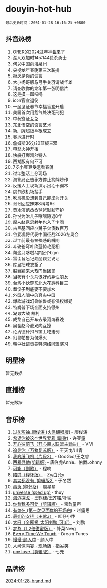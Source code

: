 # douyin-hot-hub

`最后更新时间：2024-01-28 16:16:25 +0800`

## 抖音热榜

1. ONER的2024过年神曲来了
1. 湖人双加时145:144绝杀勇士
1. 何以中国向海泉州
1. 央视龙年春晚第三次联排
1. 擦灰是你的谎言
1. 大小杨哥版马弓手关羽请战华雄
1. 请查收你的龙年第一张明信片
1. 这是摸一凹喵吗
1. icon官宣退役
1. 一起见证春节幸福盲盒开启
1. 美国首次用氮气处决死刑犯
1. 中泰签证互免
1. 东北悟空的语言艺术
1. 新厂牌超级草根成立
1. 春运进行时
1. 詹姆斯36分20篮板三双
1. 电影火神开播
1. 快船打爆凯尔特人
1. 西湖版有何不可
1. 7岁小豆豆受邀看春晚
1. 过年整活上分现场
1. 海警局正告菲方停止挑衅炒作
1. 反赌人士现场演示出老千骗术
1. 虞书欣机场抠手
1. 吹风机没想到自己能成为开关
1. 哥哥回应妹妹8科考66
1. 贾冰演范丞丞爸爸默默守护
1. 孙悦为治儿子哮喘隐退8年
1. 原来赵露思新年也入了卡圈
1. 古巨基回应小舅子欠债数百万
1. 谷爱凌将代表中国征战2026冬奥会
1. 过年前最有幸福感的瞬间
1. 斗破苍穹叶欣蓝惊艳亮相
1. 帮这只哆啦A梦配个bgm
1. 雷佳音忘记赵丽颖会说话
1. 库里把球衣撕了
1. 赵丽颖来大热门当团宠
1. 当我有个关系很好的异性朋友
1. 台湾小伙穿东北大花跳科目三
1. 煮饺子到底要不要加水
1. 外国人眼中的真实中国
1. 爆款游戏幻兽帕鲁或有侵权嫌疑
1. 特朗普下场全面支持得州
1. 湖勇大战 裁判
1. 成龙自己开车去录河南春晚
1. 吴磊赵今麦双向互撩
1. 伦纳德补扣吊筐上吃违例
1. 幻兽帕鲁为何爆火
1. 朝中社谴责美韩网络同盟演习

## 明星榜

暂无数据

## 直播榜

暂无数据

## 音乐榜

1. [过季短袖_廖俊涛 (火鸡翻唱版)](https://sf3-cdn-tos.douyinstatic.com/obj/tos-cn-ve-2774/ogQVJl0tRBKxQgZji7YClFEBrVDeHpPTWfCZbQ) - 廖俊涛
1. [希望你被这个世界爱着 (副歌)](https://sf86-cdn-tos.douyinstatic.com/obj/tos-cn-ve-2774/oUHCmWQfZlE3QQBKBeD8rCFLpJzPgCpImhsxMt) - 许亚童
1. [开心往前飞（开心超人联盟主题曲）](https://sf3-cdn-tos.douyinstatic.com/obj/tos-cn-ve-2774/9d8fb7c82cf1421fb93a9fe925275e0a) - VIVI
1. [追寻你（万物复苏版）](https://sf3-cdn-tos.douyinstatic.com/obj/tos-cn-ve-2774/oYeAZJsbjIDit9APmBg8u6uDUQnHmoCf3gbo74) - 王天戈/川青
1. [我的纸飞机（片段2）](https://sf86-cdn-tos.douyinstatic.com/obj/tos-cn-ve-2774/oM2ZrKcg2CD5AeRB2gkeXOFB1IxAGJdZPazYHf) - GooGoo/王之睿
1. [西厢寻他(剪辑版)](https://sf3-cdn-tos.douyinstatic.com/obj/tos-cn-ve-2774/oUsAVfAQKlRNxEv5qxvIB8o5qmIWUcXbzJKJhw) - 唐伯虎Annie、伯爵Johnny
1. [可能（副歌）](https://sf3-cdn-tos.douyinstatic.com/obj/tos-cn-ve-2774/cde1731888894259b333569393c2fb51) - 程响
1. [陷阱（释怀版）](https://sf3-cdn-tos.douyinstatic.com/obj/tos-cn-ve-2774/oE8C21LeZrzKLDFfQYgMzx4GAIHageG5IzayY7) - Zy/白允y
1. [其实都没有 (剪辑版2)](https://sf86-cdn-tos.douyinstatic.com/obj/tos-cn-ve-2774/oEBNQenHZtBhxYjGgUDQk0BCHTigQafgFlbQ7k) - 于冬然
1. [毒药 (释怀版)](https://sf86-cdn-tos.douyinstatic.com/obj/tos-cn-ve-2774/oYILMEAzspdZBIzy4frJNB8ZHPHWAhiwowd4Ad) - 周星星
1. [universe (sped up)](https://sf86-cdn-tos.douyinstatic.com/obj/tos-cn-ve-2774/oIQnurQLDCsdYeegkM4CKuVb23MZBXtX6QB8bv) - thuy
1. [海边探戈](https://sf3-cdn-tos.douyinstatic.com/obj/tos-cn-ve-2774/os9gE0VQCGqt6VQkZDyBBYvfSDY0QFe3vVmubn) - 王鹤棣/王齐铭/朴鲨
1. [你看我多可爱（剪辑版）](https://sf86-cdn-tos.douyinstatic.com/obj/tos-cn-ve-2774/018d241ee66a4a189b2fa9ea2fe3363d) - 宝韵童声
1. [有你在 (第一次见面你的开场白)](https://sf86-cdn-tos.douyinstatic.com/obj/tos-cn-ve-2774/oAthrQ3ClJBfI57uBoFEgNDYtNCZ0TSYQQfxQ0) - 赵露思
1. [最好的安排（主歌2）](https://sf3-cdn-tos.douyinstatic.com/obj/tos-cn-ve-2774/oMMZX1DuHpMwgoDztBmZswgQnbCeeANZxBHkFY) - 旺仔小乔
1. [太阳（全网搜_太阳刘鹏_可听）](https://sf3-cdn-tos.douyinstatic.com/obj/tos-cn-ve-2774/ogWbyIQnlBFImVbeDocRdCIYtBHlbJXgfZMvgz) - 刘鹏
1. [梦游（1.2倍甜蜜版）](https://sf86-cdn-tos.douyinstatic.com/obj/tos-cn-ve-2774/o4gyAUm8hwufoEABmwVIiQtHsFuGzAEEWtNMzo) - 补菜Nveg
1. [Every Time We Touch](https://sf3-cdn-tos.douyinstatic.com/obj/tos-cn-ve-2774/ogN6lUKQeBBfEVhIOMikG1CcJjugxk1tztZyhP) - Dream Tunes
1. [慢慢-颜人中](https://sf86-cdn-tos.douyinstatic.com/obj/tos-cn-ve-2774/ocjHNfBXdBxQNC8ZGAeoLMFTUgtBg8bkExunDC) - 颜人中
1. [人间惊鸿宴 - 现场版](https://sf6-cdn-tos.douyinstatic.com/obj/tos-cn-ve-2774/osF4mrPePAf2Yv8Wfr5fATCHZwL5h1QiGQAKwz) - 指尖笑
1. [one love（剪辑版）](https://sf3-cdn-tos.douyinstatic.com/obj/tos-cn-ve-2774/o4utbbKzHedACBQ0bkG7ZBgUvDQzbBDnYd1f1k) - 七元

## 品牌榜

[2024-01-28-brand.md](2024-01-28-brand.md)
